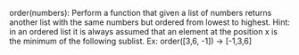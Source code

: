 order(numbers): Perform a function that given a list of numbers returns another list with the same numbers but ordered from lowest to highest. Hint: in an ordered list it is always assumed that an element at the position x is the minimum of the following sublist. Ex: order([3,6, -1]) -> [-1,3,6]